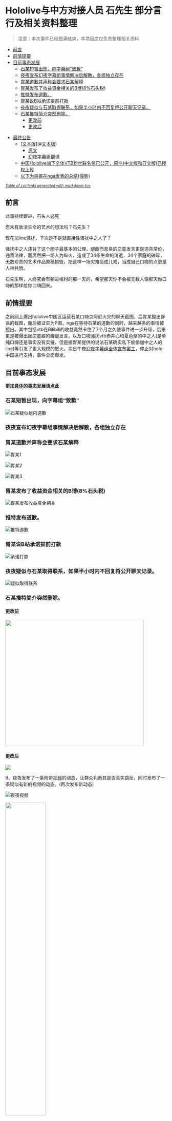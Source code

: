 # Hololive与中方对接人员 石先生 部分言行及相关资料整理
>注意：本次事件已经圆满结束，本项目库仅负责整理相关资料

  * [前言](#前言)
  * [前情提要](#前情提要)
  * [目前事态发展](#目前事态发展)
    + [石某短暂出现，向字幕组“致歉”](#石某短暂出现，向字幕组“致歉”)
    + [夜夜宣布幻夜字幕组事情解决后解散，各组独立存在](#夜夜宣布幻夜字幕组事情解决后解散，各组独立存在)
    + [胃某道歉并声称会要求石某解释](#胃某道歉并声称会要求石某解释)
    + [胃某发布了收益资金相关的B博(8%石头税)](#胃某发布了收益资金相关的B博(8%石头税))
    + [推特发布道歉。](#推特发布道歉。)
    + [胃某说B站承诺提前打款](#胃某说B站承诺提前打款)
    + [夜夜疑似与石某取得联系，如果半小时内不回复将公开聊天记录。](#夜夜疑似与石某取得联系，如果半小时内不回复将公开聊天记录。)
    + [石某推特简介突然删除。](#石某推特简介突然删除。)
      - [更改前](#更改前)
      - [更改后](#更改后)
- [最终公告](#最终公告)
  * [[文本版](COVER官方公告)](#[文本版](COVER官方公告))
    + [原文](#原文)
    + [幻夜字幕组翻译](#幻夜字幕组翻译)
  * [中国Hololive旗下全体VTB粉丝联名信已公开，原件(中文版和日文版)已授权上传](#中国Hololive旗下全体VTB粉丝联名信已公开，原件(中文版和日文版)已授权上传)
  * [以下为爽哥在nga发表的总结(侵删)](#以下为爽哥在nga发表的总结(侵删))

<small><i><a href='http://ecotrust-canada.github.io/markdown-toc/'>Table of contents generated with markdown-toc</a></i></small>


## 前言

此事持续跟进，石头人必死

您未有亵渎生命的艺术的想法吗？石先生？

现在加line骚扰，下次是不是就直接性骚扰中之人了？

骚扰中之人违背了这个圈子最基本的公理，龌龊而恶臭的恋童发言更是违背常伦，违背法律，而居然把一场人为纵火，造成了34条生命的消逝，34个家庭的破碎，无数珍贵的艺术作品原稿损毁，把这样一场灾难当成儿戏，当成自己口嗨的点更是人神共愤。

石先生啊，人终究会有躺进棺材的那一天的，希望那天你不会被无数人像那天你口嗨的那样给你口嗨回来。

## 前情提要

之前网上爆出hololive中国区运营石某口嗨京阿尼火灾的聊天截图，后胃某抛出辟谣的截图，而后被证实为P图，nga在等待石某的道歉的同时，越来越多的事情被挖出。其中包括vtb在Bilibili的收益竟然卡住了7个月之久使事件进一步升级，后来更是被爆出起恋童癖的龌龊发言，以及口嗨骚扰vtb赤井心和夏色祭的中之人(是单纯口嗨还是事实没有实锤，但是据胃某提供的说法石某确实私下偷偷加中之人的line)等引发了更大规模的怒火，次日午夜[幻夜字幕组全体宣布罢工](幻夜及其他Holo相关字幕组罢工)，停止对holo中国进行支持，事件全面爆发。

## 目前事态发展

**[更加具体的事态发展请点此](相关后续)**

### 石某短暂出现，向字幕组“致歉”

![石某疑似组内道歉](相关后续/[聊天截图]石某疑似组内道歉.jpg)

### 夜夜宣布幻夜字幕组事情解决后解散，各组独立存在

### 胃某道歉并声称会要求石某解释

![胃某1](相关后续/相关人员的致歉/胃某.jpg)

![胃某2](相关后续/相关人员的致歉/胃某2.jpg)

![胃某3](相关后续/相关人员的致歉/胃某道歉3和相关解释.png)

### 胃某发布了收益资金相关的B博(8%石头税)

![胃某发布收益资金相关](相关后续/[动态]7月20日9点未知分-胃动态说明资金克扣问题.jpg)

### 推特发布道歉。

![推特道歉](相关后续/[道歉]石某推特道歉.jpg)

### 胃某说B站承诺提前打款

![承诺打款](相关后续/[评论]承诺打款.png)

### 夜夜疑似与石某取得联系，如果半小时内不回复将公开聊天记录。

![疑似取得联系](相关后续/[动态]7月20日13点未知分-夜夜动态表示与石取得联系.jpg)

### 石某推特简介突然删除。

#### 更改前
<img src="推特简介变动/推特更改前.jpg" height="392.8" width="432"/>

#### 更改后
<img src="推特简介变动/推特更改后.jpg"/>

9、夜夜发布了一条附带[视频](https://vc.bilibili.com/video/2362330)的动态，让群众判断其是否真实跳反，同时发布了一条疑似有新的视频的动态。(再次发布新动态)

![夜夜视频](相关后续/[动态]7月20日13点未知分-夜夜证明与石取得联系.png)

<img src="相关后续/[截图]一夜过后冷处理.jpg" height="50%" width="50%"/>


10、胃某发布COVER近期卸任石某的消息

![疑似卸任石某](相关后续/[动态]7月20日14点未知分-石某卸任_存疑.png)

11、Cover发布公告，宣布与石某及其公司解除合作（请见最终公告）

# 最终公告

## [文本版](COVER官方公告)

### 原文
![原文](COVER官方公告/最终公告.png)

### 幻夜字幕组翻译
![最终公告2](COVER官方公告/最终公告-幻夜字幕组.png)

## 中国Hololive旗下全体VTB粉丝联名信已公开，原件(中文版和日文版)已授权上传

在线预览 [中文版](Hololive粉丝联名信中文版) [日文版](Hololive粉丝联名信日文版)

[Bilibili专栏](https://www.bilibili.com/read/cv3120762) ([Web Archive](https://web.archive.org/web/20190721035616/https://www.bilibili.com/read/cv3120762)) ([百度网盘下载 (sau0)](https://pan.baidu.com/s/1OXJS8n5pe5nyD6SnH8rKbA))

[推特](https://twitter.com/kiryubatora/status/1152545842273800192)


## 以下为爽哥在nga发表的总结(侵删)

<blockquote>
就昨晚半夜我还在参与处理猴区京阿尼的高楼的时候看到管理群里有人问这个算无关帖吗，删了行不行

我看了眼说先工作人员也算代表企业形象，不算无关了，先放着别删，谁知道然后一夜变天种了个瓜田出来。现在更是烧出了个新八王之乱

与其说这是蝴蝶效应，不如说是某些人德不配位，咎由自取。

当然还有个根源还是holo这草台班子的管理制度令人啼笑皆非，一个中国区，业务人事财务总监等等所有权限都在一个人身上，你是同人社团吗？

所以说这瓜一直长在那，只是没想到以这么戏剧性的形式被挖了出来。

石某人私德有亏，运营操作也诸多谜团，VTB毕竟也是一份职业，认真工作的人在近半年里没有得到合理的报酬，这是无法接受的。

我不清楚cover社接下来的动作，但我只想说观众自会用脚投票，人是有同理心的，在得知背后是这么一堆狗屁倒灶的事情后，我已没有兴趣来观看你们策划的B限。
</blockquote>
